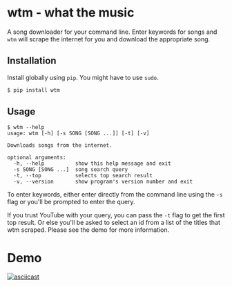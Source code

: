 # wtm - what the music

A song downloader for your command line. Enter keywords for songs and `wtm` will scrape the internet for you and download the appropriate song.

## Installation

Install globally using `pip`. You might have to use `sudo`.

```bash
$ pip install wtm
```

## Usage

```shell
$ wtm --help
usage: wtm [-h] [-s SONG [SONG ...]] [-t] [-v]

Downloads songs from the internet.

optional arguments:
  -h, --help          show this help message and exit
  -s SONG [SONG ...]  song search query
  -t, --top           selects top search result
  -v, --version       show program's version number and exit
```

To enter keywords, either enter directly from the command line using the `-s` flag or you'll be prompted to enter the query.

If you trust YouTube with your query, you can pass the `-t` flag to get the first top result. Or else you'll be asked to select
an id from a list of the titles that wtm scraped. Please see the demo for more information.

# Demo

[![asciicast](https://asciinema.org/a/259737.svg)](https://asciinema.org/a/259737)
